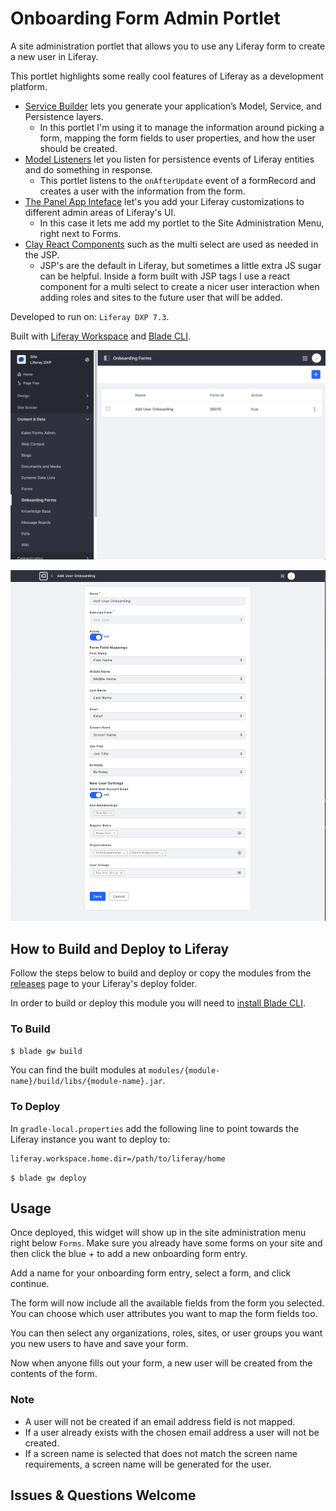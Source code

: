 # Onboarding Form Admin Portlet

A site administration portlet that allows you to use any Liferay form to create a new user in Liferay.

This portlet highlights some really cool features of Liferay as a development platform.

* [Service Builder](https://help.liferay.com/hc/en-us/articles/360033253091-What-is-Service-Builder-) lets you generate your application’s Model, Service, and Persistence layers.
  * In this portlet I'm using it to manage the information around picking a form, mapping the form fields to user properties, and how the user should be created.
* [Model Listeners](https://help.liferay.com/hc/en-us/articles/360029122631-Model-Listeners) let you listen for persistence events of Liferay entities and do something in response.
  * This portlet listens to the `onAfterUpdate` event of a formRecord and creates a user with the information from the form.
* [The Panel App Inteface](https://help.liferay.com/hc/en-us/articles/360028833612-Panel-App-Template) let's you add your Liferay customizations to different admin areas of Liferay's UI.
  * In this case it lets me add my portlet to the Site Administration Menu, right next to Forms.
* [Clay React Components](https://clayui.com/docs/components/multi-select.html) such as the multi select are used as needed in the JSP.
  * JSP's are the default in Liferay, but sometimes a little extra JS sugar can be helpful. Inside a form built with JSP tags I use a react component for a multi select to create a nicer user interaction when adding roles and sites to the future user that will be added.

Developed to run on: `Liferay DXP 7.3`.

Built with [Liferay Workspace](https://help.liferay.com/hc/en-us/articles/360029147471-Liferay-Workspace) and [Blade CLI](https://help.liferay.com/hc/en-us/articles/360029147071-Blade-CLI).

![view](/images/view.png)

![edit](/images/edit.png)

## How to Build and Deploy to Liferay

Follow the steps below to build and deploy or copy the modules from the [releases](../../releases/latest) page to your Liferay's deploy folder.

In order to build or deploy this module you will need to [install Blade CLI](https://help.liferay.com/hc/en-us/articles/360028833852-Installing-Blade-CLI).

### To Build

`$ blade gw build`

You can find the built modules at `modules/{module-name}/build/libs/{module-name}.jar`.

### To Deploy

In `gradle-local.properties` add the following line to point towards the Liferay instance you want to deploy to:
```
liferay.workspace.home.dir=/path/to/liferay/home
```

`$ blade gw deploy`

## Usage

Once deployed, this widget will show up in the site administration menu right below `Forms`. Make sure you already have some forms on your site and then click the blue *+* to add a new onboarding form entry.

Add a name for your onboarding form entry, select a form, and click continue. 

The form will now include all the available fields from the form you selected. You can choose which user attributes you want to map the form fields too.

You can then select any organizations, roles, sites, or user groups you want you new users to have and save your form.

Now when anyone fills out your form, a new user will be created from the contents of the form. 

### Note

* A user will not be created if an email address field is not mapped.
* If a user already exists with the chosen email address a user will not be created.
* If a screen name is selected that does not match the screen name requirements, a screen name will be generated for the user.

## Issues & Questions Welcome